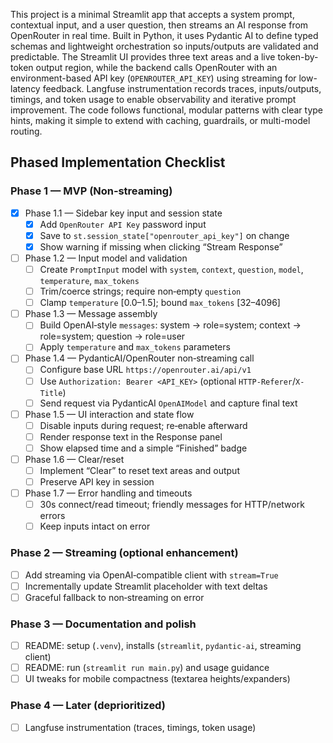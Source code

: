 This project is a minimal Streamlit app that accepts a system prompt, contextual input, and a user question, then streams an AI response from OpenRouter in real time. Built in Python, it uses Pydantic AI to define typed schemas and lightweight orchestration so inputs/outputs are validated and predictable. The Streamlit UI provides three text areas and a live token-by-token output region, while the backend calls OpenRouter with an environment-based API key (`OPENROUTER_API_KEY`) using streaming for low-latency feedback. Langfuse instrumentation records traces, inputs/outputs, timings, and token usage to enable observability and iterative prompt improvement. The code follows functional, modular patterns with clear type hints, making it simple to extend with caching, guardrails, or multi-model routing.

## Phased Implementation Checklist

### Phase 1 — MVP (Non‑streaming)
- [x] Phase 1.1 — Sidebar key input and session state
  - [x] Add `OpenRouter API Key` password input
  - [x] Save to `st.session_state["openrouter_api_key"]` on change
  - [x] Show warning if missing when clicking “Stream Response”

- [ ] Phase 1.2 — Input model and validation
  - [ ] Create `PromptInput` model with `system`, `context`, `question`, `model`, `temperature`, `max_tokens`
  - [ ] Trim/coerce strings; require non‑empty `question`
  - [ ] Clamp `temperature` [0.0–1.5]; bound `max_tokens` [32–4096]

- [ ] Phase 1.3 — Message assembly
  - [ ] Build OpenAI‑style `messages`: system → role=system; context → role=system; question → role=user
  - [ ] Apply `temperature` and `max_tokens` parameters

- [ ] Phase 1.4 — PydanticAI/OpenRouter non‑streaming call
  - [ ] Configure base URL `https://openrouter.ai/api/v1`
  - [ ] Use `Authorization: Bearer <API_KEY>` (optional `HTTP-Referer`/`X-Title`)
  - [ ] Send request via PydanticAI `OpenAIModel` and capture final text

- [ ] Phase 1.5 — UI interaction and state flow
  - [ ] Disable inputs during request; re‑enable afterward
  - [ ] Render response text in the Response panel
  - [ ] Show elapsed time and a simple “Finished” badge

- [ ] Phase 1.6 — Clear/reset
  - [ ] Implement “Clear” to reset text areas and output
  - [ ] Preserve API key in session

- [ ] Phase 1.7 — Error handling and timeouts
  - [ ] 30s connect/read timeout; friendly messages for HTTP/network errors
  - [ ] Keep inputs intact on error

### Phase 2 — Streaming (optional enhancement)
- [ ] Add streaming via OpenAI‑compatible client with `stream=True`
- [ ] Incrementally update Streamlit placeholder with text deltas
- [ ] Graceful fallback to non‑streaming on error

### Phase 3 — Documentation and polish
- [ ] README: setup (`.venv`), installs (`streamlit`, `pydantic-ai`, streaming client)
- [ ] README: run (`streamlit run main.py`) and usage guidance
- [ ] UI tweaks for mobile compactness (textarea heights/expanders)

### Phase 4 — Later (deprioritized)
- [ ] Langfuse instrumentation (traces, timings, token usage)
